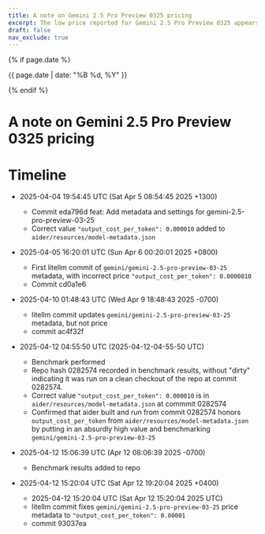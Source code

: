 ```yaml
---
title: A note on Gemini 2.5 Pro Preview 0325 pricing
excerpt: The low price reported for Gemini 2.5 Pro Preview 0325 appears to be correct.
draft: false
nav_exclude: true
---
```

{% if page.date %}
<p class="post-date">{{ page.date | date: "%B %d, %Y" }}</p>
{% endif %}

# A note on Gemini 2.5 Pro Preview 0325 pricing

# Timeline

- 2025-04-04 19:54:45 UTC (Sat Apr 5 08:54:45 2025 +1300)
  - Commit eda796d feat: Add metadata and settings for gemini-2.5-pro-preview-03-25
  - Correct value `"output_cost_per_token": 0.000010` added to `aider/resources/model-metadata.json`

- 2025-04-05 16:20:01 UTC (Sun Apr 6 00:20:01 2025 +0800)
  - First litellm commit of `gemini/gemini-2.5-pro-preview-03-25` metadata, with incorrect price `"output_cost_per_token": 0.0000010`
  - Commit cd0a1e6

- 2025-04-10 01:48:43 UTC (Wed Apr 9 18:48:43 2025 -0700)
  - litellm commit updates `gemini/gemini-2.5-pro-preview-03-25` metadata, but not price
  - commit ac4f32f

- 2025-04-12 04:55:50 UTC (2025-04-12-04-55-50 UTC)
  - Benchmark performed 
  - Repo hash 0282574 recorded in benchmark results, without "dirty" indicating it was run on a clean checkout of the repo at commit 0282574.
  - Correct value `"output_cost_per_token": 0.000010` is in `aider/resources/model-metadata.json` at commmit 0282574
  - Confirmed that aider built and run from commit 0282574 honors `output_cost_per_token` from `aider/resources/model-metadata.json` by putting in an absurdly high value and benchmarking `gemini/gemini-2.5-pro-preview-03-25`

- 2025-04-12 15:06:39 UTC (Apr 12 08:06:39 2025 -0700)
  - Benchmark results added to repo

- 2025-04-12 15:20:04 UTC (Sat Apr 12 19:20:04 2025 +0400)
  - 2025-04-12 15:20:04 UTC (Sat Apr 12 15:20:04 2025 UTC)
  - litellm commit fixes `gemini/gemini-2.5-pro-preview-03-25` price metadata to `"output_cost_per_token": 0.00001`
  - commit 93037ea
